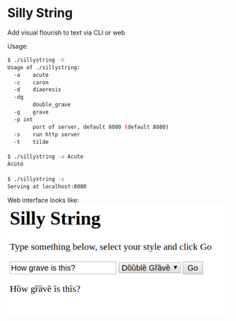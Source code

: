 # Silly String
Add visual flourish to text via CLI or web

Usage:
```bash
$ ./sillystring -h
Usage of ./sillystring:
  -a	acute
  -c	caron
  -d	diaeresis
  -dg
    	double_grave
  -g	grave
  -p int
    	port of server, default 8080 (default 8080)
  -s	run http server
  -t	tilde

$ ./sillystring -a Acute
Áćúté

$ ./sillystring -s
Serving at localhost:8080
```

Web interface looks like:
![Web interface screenshot](sillystring_screen.png "Web interface screenshot")